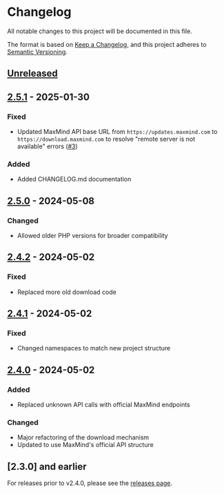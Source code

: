 # Changelog

All notable changes to this project will be documented in this file.

The format is based on [Keep a Changelog](https://keepachangelog.com/en/1.0.0/),
and this project adheres to [Semantic Versioning](https://semver.org/spec/v2.0.0.html).

## [Unreleased]

## [2.5.1] - 2025-01-30

### Fixed
- Updated MaxMind API base URL from `https://updates.maxmind.com` to `https://download.maxmind.com` to resolve "remote server is not available" errors ([#3](https://github.com/danielsreichenbach/geoip2-update/issues/3))

### Added
- Added CHANGELOG.md documentation

## [2.5.0] - 2024-05-08

### Changed
- Allowed older PHP versions for broader compatibility

## [2.4.2] - 2024-05-02

### Fixed
- Replaced more old download code

## [2.4.1] - 2024-05-02

### Fixed
- Changed namespaces to match new project structure

## [2.4.0] - 2024-05-02

### Added
- Replaced unknown API calls with official MaxMind endpoints

### Changed
- Major refactoring of the download mechanism
- Updated to use MaxMind's official API structure

## [2.3.0] and earlier

For releases prior to v2.4.0, please see the [releases page](https://github.com/danielsreichenbach/geoip2-update/releases).

[Unreleased]: https://github.com/danielsreichenbach/geoip2-update/compare/v2.5.1...HEAD
[2.5.1]: https://github.com/danielsreichenbach/geoip2-update/compare/v2.5.0...v2.5.1
[2.5.0]: https://github.com/danielsreichenbach/geoip2-update/compare/v2.4.2...v2.5.0
[2.4.2]: https://github.com/danielsreichenbach/geoip2-update/compare/v2.4.1...v2.4.2
[2.4.1]: https://github.com/danielsreichenbach/geoip2-update/compare/v2.4.0...v2.4.1
[2.4.0]: https://github.com/danielsreichenbach/geoip2-update/releases/tag/v2.4.0